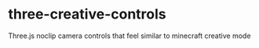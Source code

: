 # three-creative-controls
Three.js noclip camera controls that feel similar to minecraft creative mode
